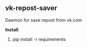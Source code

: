## vk-repost-saver
Daemon for save repost from vk.com

<b>Install</b>:<br>
1) pip install -r requirements